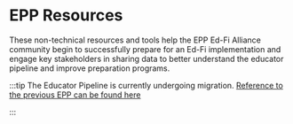 # EPP Resources

These non-technical resources and tools help the EPP Ed-Fi Alliance community begin to successfully prepare for an Ed-Fi implementation and engage key stakeholders in sharing data to better understand the educator pipeline and improve preparation programs.

:::tip
The Educator Pipeline is currently undergoing migration. [Reference to the previous EPP can be found here](https://edfi.atlassian.net/wiki/spaces/EPP/pages/23171686/EPP+Resources)

:::
